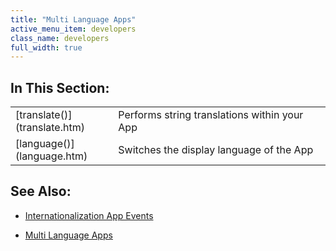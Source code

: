 ```yaml
---
title: "Multi Language Apps"
active_menu_item: developers
class_name: developers
full_width: true
---
```



## In This Section:

<table>
<tr>
<td width="149">
[translate()](translate.htm)

</td>
<td width="12">
</td>
<td width="719">
Performs string translations within your App

</td>
</tr>
<tr>
<td width="149">
[language()](language.htm)

</td>
<td width="12">
</td>
<td width="719">
Switches the display language of the App

</td>
</tr>
</table>

## See Also:

 - [Internationalization App Events](../../../widget-properties-events/events/event-reference-list/internationalization-app-event.htm)

 - [Multi Language Apps](../../../product-guide/advanced-features/multi-language-apps/index.htm)

